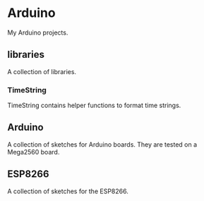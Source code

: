 # Arduino
My Arduino projects.

## libraries
A collection of libraries.

### TimeString
TimeString contains helper functions to format time strings.

## Arduino
A collection of sketches for Arduino boards. They are tested on a Mega2560 board.

## ESP8266
A collection of sketches for the ESP8266.
